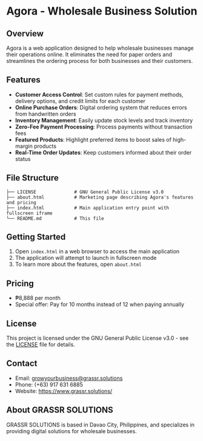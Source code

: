 # Agora - Wholesale Business Solution

## Overview
Agora is a web application designed to help wholesale businesses manage their operations online. It eliminates the need for paper orders and streamlines the ordering process for both businesses and their customers.

## Features
- **Customer Access Control**: Set custom rules for payment methods, delivery options, and credit limits for each customer
- **Online Purchase Orders**: Digital ordering system that reduces errors from handwritten orders
- **Inventory Management**: Easily update stock levels and track inventory
- **Zero-Fee Payment Processing**: Process payments without transaction fees
- **Featured Products**: Highlight preferred items to boost sales of high-margin products
- **Real-Time Order Updates**: Keep customers informed about their order status

## File Structure
```
├── LICENSE              # GNU General Public License v3.0
├── about.html           # Marketing page describing Agora's features and pricing
├── index.html           # Main application entry point with fullscreen iframe
└── README.md            # This file
```

## Getting Started
1. Open `index.html` in a web browser to access the main application
2. The application will attempt to launch in fullscreen mode
3. To learn more about the features, open `about.html`

## Pricing
- ₱8,888 per month
- Special offer: Pay for 10 months instead of 12 when paying annually

## License
This project is licensed under the GNU General Public License v3.0 - see the [LICENSE](LICENSE) file for details.

## Contact
- Email: growyourbusiness@grassr.solutions
- Phone: (+63) 917 631 6885
- Website: https://www.grassr.solutions/

## About GRASSR SOLUTIONS
GRASSR SOLUTIONS is based in Davao City, Philippines, and specializes in providing digital solutions for wholesale businesses.
